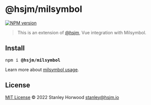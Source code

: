# @hsjm/milsymbol

[![NPM version](https://img.shields.io/npm/v/@hsjm/milsymbol?color=a1b858)](https://www.npmjs.com/package/@hsjm/milsymbol)

> This is an extension of [@hsjm](https://github.com/hsjm-io/hsjm), Vue integration with Milsymbol.

## Install

<pre class='language-bash'>
npm i <b>@hsjm/milsymbol</b>
</pre>

Learn more about [milsymbol usage](https://docs.hsjm.io/guide/milsymbol).

## License

[MIT License](https://github.com/hsjm-io/hsjm/blob/master/LICENSE) © 2022 Stanley Horwood <stanley@hsjm.io>
  